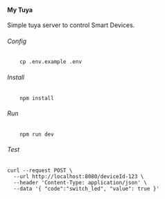 #### My Tuya
Simple tuya server to control Smart Devices.
###### Config
```
    cp .env.example .env
```
###### Install
```
    npm install
```

###### Run
```
    npm run dev
```
###### Test
```
curl --request POST \
  --url http://localhost:8080/deviceId-123 \
  --header 'Content-Type: application/json' \
  --data '{ "code":"switch_led", "value": true }'
```